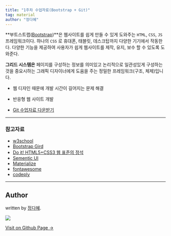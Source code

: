 ```yaml
---
title: "1주차 수업자료(Bootstrap + Git)"
tag: material
author: "정다혜"
---
```


**부트스트랩([Bootstrap](https://getbootstrap.com/))**은 웹사이트를 쉽게 만들 수 있게 도와주는 `HTML`, `CSS`, `JS` 프레임워크이다. 하나의 `CSS` 로 휴대폰, 태블릿, 데스크탑까지 다양한 기기에서 작동한다. 다양한 기능을 제공하여 사용자가 쉽게 웹사이트를 제작, 유지, 보수 할 수 있도록 도와준다.


**그리드 시스템은** 페이지를 구성하는 정보를 의미있고 논리적으로 일관성있게 구성하는 것을 중요시하는 그래픽 디자이너에게 도움을 주는 정밀한 프레임워크(구조, 체제)입니다.
	
- 웹 디자인 때문에 개발 시간이 길어지는 문제 해결
- 반응형 웹 사이트 개발



- [Git 수업자료 다운받기](https://github.com/likelionkonkuk/w1_material_git)

---

### 참고자료

- [w3school](https://www.w3schools.com/)
- [Bootstrap Gird](http://getbootstrap.com/docs/4.0/layout/grid/)
- [Do it! HTML5+CSS3 웹 표준의 정석](http://book.naver.com/bookdb/book_detail.nhn?bid=11472743)
- [Sementic UI](https://semantic-ui.com/)
- [Materialize](http://materializecss.com/)
- [fontawesome](http://fontawesome.io/)
- [codeply](https://www.codeply.com/)


---

## Author

written by [정다혜](https://dh00023.github.io).

![](https://avatars.githubusercontent.com/dh00023?v=2&s=100)

<a href="https://dh00023.github.io" target="_blank" class="btn btn-black"><i class="fa fa-github fa-lg"></i> Visit on Github Page &rarr;</a>
